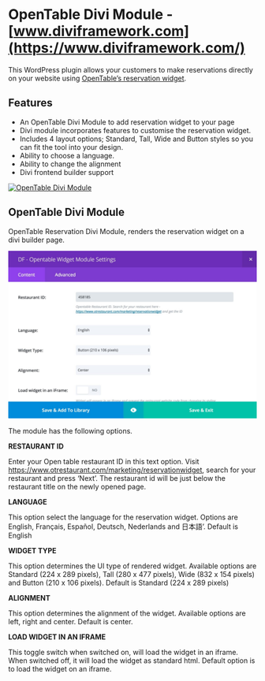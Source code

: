# OpenTable Divi Module - [www.diviframework.com](https://www.diviframework.com/)

This WordPress plugin allows your customers to make reservations directly on your website using [OpenTable’s reservation widget](https://www.opentable.com/start/home).

## Features

* An OpenTable Divi Module to add reservation widget to your page
* Divi module incorporates features to customise the reservation widget.
* Includes 4 layout options; Standard, Tall, Wide and Button styles so you can fit the tool into your design.
* Ability to choose a language.
* Ability to change the alignment
* Divi frontend builder support


[![OpenTable Divi Module](https://img.youtube.com/vi/4aPx8uUNNjc/0.jpg "OpenTable Divi Module")](https://www.youtube.com/watch?v=4aPx8uUNNjc)


## OpenTable Divi Module

OpenTable Reservation Divi Module, renders the reservation widget on a divi builder page.

![OpenTable divi module screenshot](assets/opentable-reservation-module-options.jpg "OpenTable divi module screenshot")

The module has the following options.

**RESTAURANT ID**

Enter your Open table restaurant ID in this text option. Visit https://www.otrestaurant.com/marketing/reservationwidget, search for your restaurant and press ‘Next’. The restaurant id will be just below the restaurant title on the newly opened page.

**LANGUAGE**

This option select the language for the reservation widget. Options are English, Français, Español, Deutsch, Nederlands and 日本語’. Default is English

**WIDGET TYPE**

This option determines the UI type of rendered widget. Available options are Standard (224 x 289 pixels), Tall (280 x 477 pixels), Wide (832 x 154 pixels) and Button (210 x 106 pixels). Default is Standard (224 x 289 pixels)

**ALIGNMENT**

This option determines the alignment of the widget. Available options are left, right and center. Default is center.

**LOAD WIDGET IN AN IFRAME**

This toggle switch when switched on, will load the widget in an iframe. When switched off, it will load the widget as standard html. Default option is to load the widget on an iframe.

